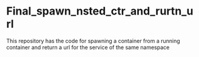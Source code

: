 # Final_spawn_nsted_ctr_and_rurtn_url
This repository has the code for spawning a container from a running container and return a url for the service of the same namespace   
